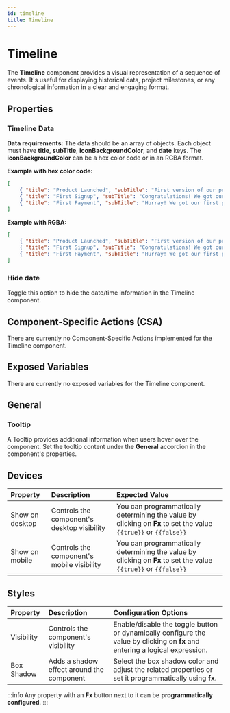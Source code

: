 ```yaml
---
id: timeline
title: Timeline
---
```


# Timeline

The **Timeline** component provides a visual representation of a sequence of events. It's useful for displaying historical data, project milestones, or any chronological information in a clear and engaging format.

<div style={{paddingTop:'24px'}}>

## Properties

### Timeline Data

**Data requirements:** The data should be an array of objects. Each object must have **title**, **subTitle**, **iconBackgroundColor**, and **date** keys. The **iconBackgroundColor** can be a hex color code or in an RGBA format.

**Example with hex color code:**
```json
[ 
    { "title": "Product Launched", "subTitle": "First version of our product released to public", "date": "20/10/2021", "iconBackgroundColor": "#4d72fa"},
    { "title": "First Signup", "subTitle": "Congratulations! We got our first signup", "date": "22/10/2021", "iconBackgroundColor": "#4d72fa"}, 
    { "title": "First Payment", "subTitle": "Hurray! We got our first payment", "date": "01/11/2021", "iconBackgroundColor": "#4d72fa"} 
]
```

**Example with RGBA:**
```json
[ 
    { "title": "Product Launched", "subTitle": "First version of our product released to public", "date": "20/10/2021", "iconBackgroundColor": "rgba(240,17,17,0.5)"},
    { "title": "First Signup", "subTitle": "Congratulations! We got our first signup", "date": "22/10/2021", "iconBackgroundColor": "rgba(60, 179, 113,0.5)"}, 
    { "title": "First Payment", "subTitle": "Hurray! We got our first payment", "date": "01/11/2021", "iconBackgroundColor": "rgba(60, 179, 113,0.5)"} 
]
```

### Hide date

Toggle this option to hide the date/time information in the Timeline component.

</div>

<div style={{paddingTop:'24px'}}>

## Component-Specific Actions (CSA)

There are currently no Component-Specific Actions implemented for the Timeline component.

</div>

<div style={{paddingTop:'24px'}}>

## Exposed Variables

There are currently no exposed variables for the Timeline component.

</div>

<div style={{paddingTop:'24px'}}>

## General
### Tooltip

A Tooltip provides additional information when users hover over the component. Set the tooltip content under the **General** accordion in the component's properties.

</div>

<div style={{paddingTop:'24px'}}>

## Devices

| Property        | Description                               | Expected Value |
| :-------------- | :---------------------------------------- | :------------- |
| Show on desktop | Controls the component's desktop visibility | You can programmatically determining the value by clicking on **Fx** to set the value `{{true}}` or `{{false}}` |
| Show on mobile  | Controls the component's mobile visibility  | You can programmatically determining the value by clicking on **Fx** to set the value `{{true}}` or `{{false}}` |

</div>

<div style={{paddingTop:'24px'}}>

## Styles

| Property | Description | Configuration Options |
| :------- | :---------- | :-------------------- |
| Visibility | Controls the component's visibility | Enable/disable the toggle button or dynamically configure the value by clicking on **fx** and entering a logical expression. |
| Box Shadow | Adds a shadow effect around the component | Select the box shadow color and adjust the related properties or set it programmatically using **fx**. |

:::info
Any property with an **Fx** button next to it can be **programmatically configured**.
:::

</div>